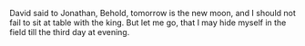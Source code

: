 David said to Jonathan, Behold, tomorrow is the new moon, and I should not fail to sit at table with the king. But let me go, that I may hide myself in the field till the third day at evening.
